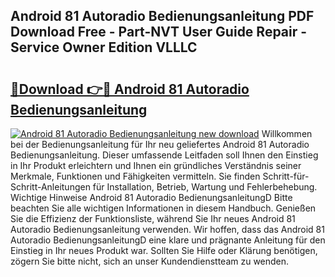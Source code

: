 ## Android 81 Autoradio Bedienungsanleitung PDF Download Free - Part-NVT User Guide Repair - Service Owner Edition VLLLC

# <h2><a href="http://df1k4xt.blite.top/?on=Android+81+Autoradio+Bedienungsanleitung">🔗Download 👉🔴 Android 81 Autoradio Bedienungsanleitung</a></h2>

[![Android 81 Autoradio Bedienungsanleitung new download](https://i.imgur.com/lujVjoI.png)](http://df1k4xt.blite.top/?on=Android+81+Autoradio+Bedienungsanleitung)
Willkommen bei der Bedienungsanleitung für Ihr neu geliefertes Android 81 Autoradio Bedienungsanleitung. Dieser umfassende Leitfaden soll Ihnen den Einstieg in Ihr Produkt erleichtern und Ihnen ein gründliches Verständnis seiner Merkmale, Funktionen und Fähigkeiten vermitteln. Sie finden Schritt-für-Schritt-Anleitungen für Installation, Betrieb, Wartung und Fehlerbehebung. Wichtige Hinweise Android 81 Autoradio BedienungsanleitungD Bitte beachten Sie alle wichtigen Informationen in diesem Handbuch. Genießen Sie die Effizienz der Funktionsliste, während Sie Ihr neues Android 81 Autoradio Bedienungsanleitung verwenden. Wir hoffen, dass das Android 81 Autoradio BedienungsanleitungD eine klare und prägnante Anleitung für den Einstieg in Ihr neues Produkt war. Sollten Sie Hilfe oder Klärung benötigen, zögern Sie bitte nicht, sich an unser Kundendienstteam zu wenden.
